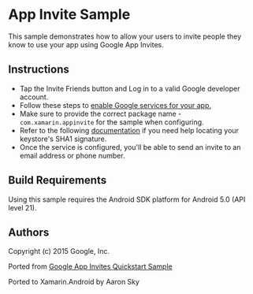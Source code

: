App Invite Sample
=================

This sample demonstrates how to allow your users to invite people they know to use your app using Google App Invites.

Instructions
------------

* Tap the Invite Friends button and Log in to a valid Google developer account.
* Follow these steps to [enable Google services for your app.](https://developers.google.com/mobile/add?platform=android&cntapi=appinvite&cnturl=https:%2F%2Fdevelopers.google.com%2Fapp-invites%2Fandroid%2Fguides%2Fapp%3Fconfigured%3Dtrue%23add-config&cntlbl=Continue%20Adding%20App%20Invites)
* Make sure to provide the correct package name - `com.xamarin.appinvite` for the sample when configuring.
* Refer to the following [documentation](https://docs.xamarin.com/guides/android/deployment,_testing,_and_metrics/MD5_SHA1/offline.pdf) if you need help locating your keystore's SHA1 signature.
* Once the service is configured, you'll be able to send an invite to an email address or phone number.


Build Requirements
------------------
Using this sample requires the Android SDK platform for Android 5.0 (API level 21).


Authors
-------
Copyright (c) 2015 Google, Inc.

Ported from [Google App Invites Quickstart Sample](https://github.com/googlesamples/google-services/tree/master/android/appinvites)

Ported to Xamarin.Android by Aaron Sky